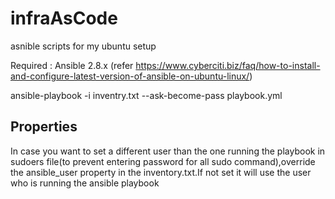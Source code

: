 # infraAsCode
asnible scripts for my ubuntu setup

Required : Ansible 2.8.x (refer https://www.cyberciti.biz/faq/how-to-install-and-configure-latest-version-of-ansible-on-ubuntu-linux/)


ansible-playbook -i inventry.txt --ask-become-pass playbook.yml

## Properties
In case you want to set a different user than the one running the playbook in sudoers file(to prevent entering password for all sudo command),override the ansible_user property in the inventory.txt.If not set it will use the user who is running the ansible playbook
